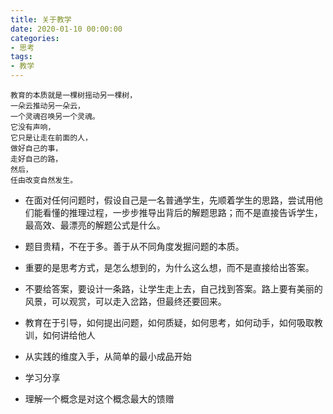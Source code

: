 ```yaml
---
title: 关于教学
date: 2020-01-10 00:00:00
categories: 
- 思考
tags:
- 教学
---
```

```
教育的本质就是一棵树摇动另一棵树，
一朵云推动另一朵云，
一个灵魂召唤另一个灵魂。
它没有声响，
它只是让走在前面的人，
做好自己的事，
走好自己的路，
然后，
任由改变自然发生。
```

- 在面对任何问题时，假设自己是一名普通学生，先顺着学生的思路，尝试用他们能看懂的推理过程，一步步推导出背后的解题思路；而不是直接告诉学生，最高效、最漂亮的解题公式是什么。

- 题目贵精，不在于多。善于从不同角度发掘问题的本质。

- 重要的是思考方式，是怎么想到的，为什么这么想，而不是直接给出答案。

- 不要给答案，要设计一条路，让学生走上去，自己找到答案。路上要有美丽的风景，可以观赏，可以走入岔路，但最终还要回来。

- 教育在于引导，如何提出问题，如何质疑，如何思考，如何动手，如何吸取教训，如何讲给他人

- 从实践的维度入手，从简单的最小成品开始

- 学习分享

- 理解一个概念是对这个概念最大的馈赠
